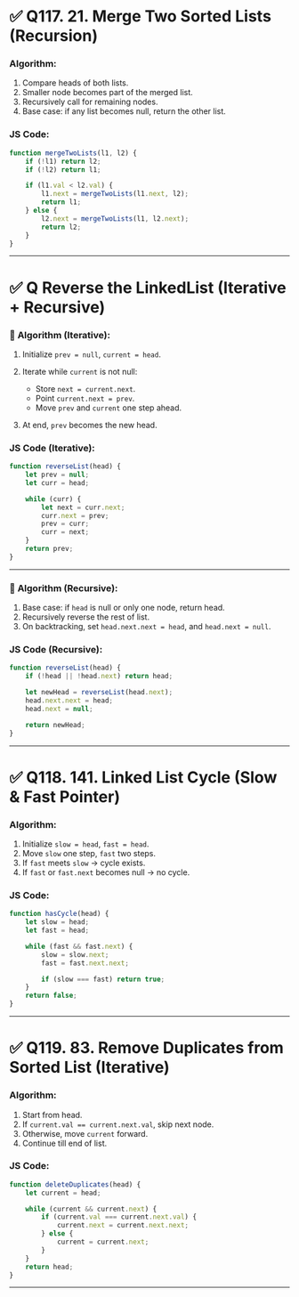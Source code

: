 # ✅ **Q117. 21. Merge Two Sorted Lists (Recursion)**

### **Algorithm:**

1. Compare heads of both lists.
2. Smaller node becomes part of the merged list.
3. Recursively call for remaining nodes.
4. Base case: if any list becomes null, return the other list.

### **JS Code:**

```javascript
function mergeTwoLists(l1, l2) {
    if (!l1) return l2;
    if (!l2) return l1;

    if (l1.val < l2.val) {
        l1.next = mergeTwoLists(l1.next, l2);
        return l1;
    } else {
        l2.next = mergeTwoLists(l1, l2.next);
        return l2;
    }
}
```

---

# ✅ **Q Reverse the LinkedList (Iterative + Recursive)**

### 🔸 **Algorithm (Iterative):**

1. Initialize `prev = null`, `current = head`.
2. Iterate while `current` is not null:

   * Store `next = current.next`.
   * Point `current.next = prev`.
   * Move `prev` and `current` one step ahead.
3. At end, `prev` becomes the new head.

### **JS Code (Iterative):**

```javascript
function reverseList(head) {
    let prev = null;
    let curr = head;

    while (curr) {
        let next = curr.next;
        curr.next = prev;
        prev = curr;
        curr = next;
    }
    return prev;
}
```

---

### 🔸 **Algorithm (Recursive):**

1. Base case: if `head` is null or only one node, return head.
2. Recursively reverse the rest of list.
3. On backtracking, set `head.next.next = head`, and `head.next = null`.

### **JS Code (Recursive):**

```javascript
function reverseList(head) {
    if (!head || !head.next) return head;

    let newHead = reverseList(head.next);
    head.next.next = head;
    head.next = null;

    return newHead;
}
```

---

# ✅ **Q118. 141. Linked List Cycle (Slow & Fast Pointer)**

### **Algorithm:**

1. Initialize `slow = head`, `fast = head`.
2. Move `slow` one step, `fast` two steps.
3. If `fast` meets `slow` → cycle exists.
4. If `fast` or `fast.next` becomes null → no cycle.

### **JS Code:**

```javascript
function hasCycle(head) {
    let slow = head;
    let fast = head;

    while (fast && fast.next) {
        slow = slow.next;
        fast = fast.next.next;

        if (slow === fast) return true;
    }
    return false;
}
```

---

# ✅ **Q119. 83. Remove Duplicates from Sorted List (Iterative)**

### **Algorithm:**

1. Start from head.
2. If `current.val == current.next.val`, skip next node.
3. Otherwise, move `current` forward.
4. Continue till end of list.

### **JS Code:**

```javascript
function deleteDuplicates(head) {
    let current = head;

    while (current && current.next) {
        if (current.val === current.next.val) {
            current.next = current.next.next;
        } else {
            current = current.next;
        }
    }
    return head;
}
```

---

